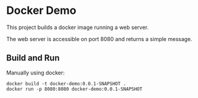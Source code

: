 # Docker Demo

This project builds a docker image running a web server.

The web server is accessible on port 8080 and returns a simple message.

## Build and Run

Manually using docker:
    
    docker build -t docker-demo:0.0.1-SNAPSHOT .
    docker run -p 8080:8080 docker-demo:0.0.1-SNAPSHOT

